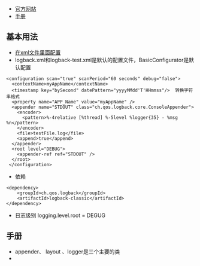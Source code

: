 - [官方网站]()
- [手册](http://logback.qos.ch/manual/architecture.html)
## 基本用法
- [在xml文件里面配置](https://blog.csdn.net/zbajie001/article/details/79596109)
- logback.xml和logback-test.xml是默认的配置文件，BasicConfigurator是默认配置 
```
<configuration scan="true" scanPeriod="60 seconds" debug="false"> 
  <contextName>myAppName</contextName> 
  <timestamp key="bySecond" datePattern="yyyyMMdd'T'HHmmss"/>  转换字符串格式
  <property name="APP_Name" value="myAppName" /> 
  <appender name="STDOUT" class="ch.qos.logback.core.ConsoleAppender"> 
    <encoder> 
      <pattern>%-4relative [%thread] %-5level %logger{35} - %msg %n</pattern> 
    </encoder> 
    <file>testFile.log</file> 
    <append>true</append> 
  </appender> 
  <root level="DEBUG"> 
    <appender-ref ref="STDOUT" /> 
  </root> 
 </configuration>
```
- 依赖
```
<dependency>
    <groupId>ch.qos.logback</groupId>
    <artifactId>logback-classic</artifactId>
</dependency>
```
- 日志级别 logging.level.root = DEGUG
## 手册
- appender、 layout 、logger是三个主要的类
- 
